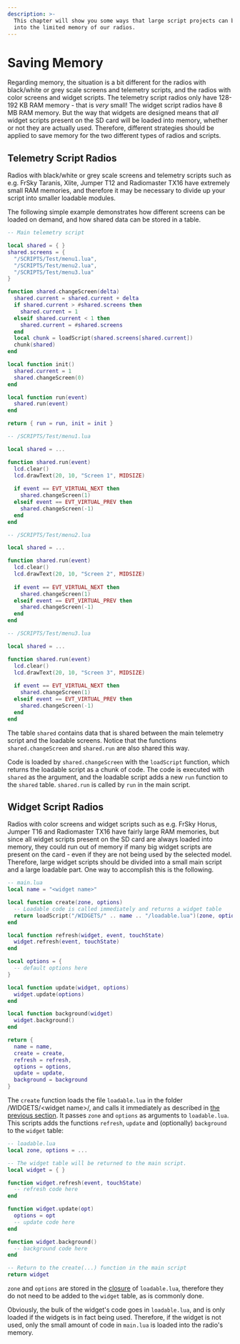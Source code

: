 ```yaml
---
description: >-
  This chapter will show you some ways that large script projects can be fitted
  into the limited memory of our radios.
---
```


# Saving Memory

Regarding memory, the situation is a bit different for the radios with black/white or grey scale screens and telemetry scripts, and the radios with color screens and widget scripts. The telemetry script radios only have 128-192 KB RAM memory - that is _very_ small! The widget script radios have 8 MB RAM memory. But the way that widgets are designed means that _all_ widget scripts present on the SD card will be loaded into memory, whether or not they are actually used. Therefore, different strategies should be applied to save memory for the two different types of radios and scripts.

## Telemetry Script Radios

Radios with black/white or grey scale screens and telemetry scripts such as e.g. FrSky Taranis, Xlite, Jumper T12 and Radiomaster TX16 have extremely small RAM memories, and therefore it may be necessary to divide up your script into smaller loadable modules.

The following simple example demonstrates how different screens can be loaded on demand, and how shared data can be stored in a table.

```lua
-- Main telemetry script

local shared = { }
shared.screens = {
  "/SCRIPTS/Test/menu1.lua",
  "/SCRIPTS/Test/menu2.lua",
  "/SCRIPTS/Test/menu3.lua"
}

function shared.changeScreen(delta)
  shared.current = shared.current + delta
  if shared.current > #shared.screens then
    shared.current = 1
  elseif shared.current < 1 then
    shared.current = #shared.screens
  end
  local chunk = loadScript(shared.screens[shared.current])
  chunk(shared)
end

local function init()
  shared.current = 1
  shared.changeScreen(0)
end

local function run(event)
  shared.run(event)
end

return { run = run, init = init }
```

```lua
-- /SCRIPTS/Test/menu1.lua

local shared = ...

function shared.run(event)
  lcd.clear()
  lcd.drawText(20, 10, "Screen 1", MIDSIZE)
  
  if event == EVT_VIRTUAL_NEXT then
    shared.changeScreen(1)
  elseif event == EVT_VIRTUAL_PREV then
    shared.changeScreen(-1)
  end
end
```

```lua
-- /SCRIPTS/Test/menu2.lua

local shared = ...

function shared.run(event)
  lcd.clear()
  lcd.drawText(20, 10, "Screen 2", MIDSIZE)
  
  if event == EVT_VIRTUAL_NEXT then
    shared.changeScreen(1)
  elseif event == EVT_VIRTUAL_PREV then
    shared.changeScreen(-1)
  end
end
```

```lua
-- /SCRIPTS/Test/menu3.lua

local shared = ...

function shared.run(event)
  lcd.clear()
  lcd.drawText(20, 10, "Screen 3", MIDSIZE)
  
  if event == EVT_VIRTUAL_NEXT then
    shared.changeScreen(1)
  elseif event == EVT_VIRTUAL_PREV then
    shared.changeScreen(-1)
  end
end
```

The table `shared` contains data that is shared between the main telemetry script and the loadable screens. Notice that the functions `shared.changeScreen` and `shared.run` are also shared this way.

Code is loaded by `shared.changeScreen` with the `loadScript` function, which returns the loadable script as a chunk of code. The code is executed with `shared` as the argument, and the loadable script adds a new `run` function to the `shared` table. `shared.run` is called by `run` in the main script.

## Widget Script Radios

Radios with color screens and widget scripts such as e.g. FrSky Horus, Jumper T16 and Radiomaster TX16 have fairly large RAM memories, but since all widget scripts present on the SD card are always loaded into memory, they could run out of memory if many big widget scripts are present on the card - even if they are not being used by the selected model. Therefore, large widget scripts should be divided into a small main script and a large loadable part. One way to accomplish this is the following.

```lua
-- main.lua
local name = "<widget name>"

local function create(zone, options)
  -- Loadable code is called immediately and returns a widget table
  return loadScript("/WIDGETS/" .. name .. "/loadable.lua")(zone, options)
end

local function refresh(widget, event, touchState)
  widget.refresh(event, touchState)
end

local options = {
  -- default options here
}

local function update(widget, options)
  widget.update(options)
end

local function background(widget)
  widget.background()
end

return {
  name = name, 
  create = create, 
  refresh = refresh, 
  options = options, 
  update = update, 
  background = background
}
```

The `create` function loads the file `loadable.lua` in the folder /WIDGETS/&lt;widget name&gt;/, and calls it immediately as described in [the previous section](loading-code-modules-dynamically.md). It passes `zone` and `options` as arguments to `loadable.lua`. This scripts adds the functions `refresh`, `update` and \(optionally\) `background` to the `widget` table:

```lua
-- loadable.lua
local zone, options = ...

-- The widget table will be returned to the main script.
local widget = { }

function widget.refresh(event, touchState)
  -- refresh code here
end

function widget.update(opt)
  options = opt
  -- update code here
end

function widget.background()
  -- background code here
end

-- Return to the create(...) function in the main script
return widget
```

`zone` and `options` are stored in the [closure](https://app.gitbook.com/@edgetx/s/lua-reference-guide/~/drafts/-MjQo2Z9fc78NHs9G6aV/part_ii_-_opentx_lua_api_programming_guide/lua-basics#closures) of `loadable.lua`, therefore they do not need to be added to the `widget` table, as is commonly done.

Obviously, the bulk of the widget's code goes in `loadable.lua`, and is only loaded if the widgets is in fact being used. Therefore, if the widget is not used, only the small amount of code in `main.lua` is loaded into the radio's memory.

